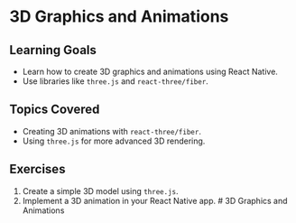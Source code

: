 # 3D Graphics and Animations

## Learning Goals
- Learn how to create 3D graphics and animations using React Native.
- Use libraries like `three.js` and `react-three/fiber`.

## Topics Covered
- Creating 3D animations with `react-three/fiber`.
- Using `three.js` for more advanced 3D rendering.

## Exercises
1. Create a simple 3D model using `three.js`.
2. Implement a 3D animation in your React Native app.
﻿# 3D Graphics and Animations

